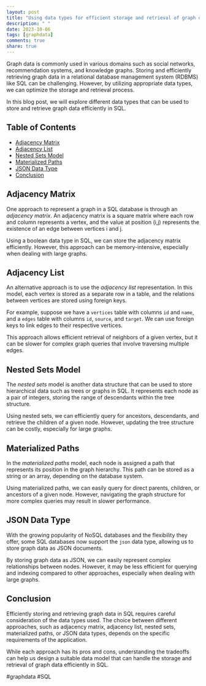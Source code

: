 ```yaml
---
layout: post
title: "Using data types for efficient storage and retrieval of graph data in SQL"
description: " "
date: 2023-10-06
tags: [graphdata]
comments: true
share: true
---
```


Graph data is commonly used in various domains such as social networks, recommendation systems, and knowledge graphs. Storing and efficiently retrieving graph data in a relational database management system (RDBMS) like SQL can be challenging. However, by utilizing appropriate data types, we can optimize the storage and retrieval process.

In this blog post, we will explore different data types that can be used to store and retrieve graph data efficiently in SQL.

## Table of Contents
- [Adjacency Matrix](#adjacency-matrix)
- [Adjacency List](#adjacency-list)
- [Nested Sets Model](#nested-sets-model)
- [Materialized Paths](#materialized-paths)
- [JSON Data Type](#json-data-type)
- [Conclusion](#conclusion)

## Adjacency Matrix

One approach to represent a graph in a SQL database is through an *adjacency matrix*. An adjacency matrix is a square matrix where each row and column represents a vertex, and the value at position (i,j) represents the existence of an edge between vertices i and j.

Using a boolean data type in SQL, we can store the adjacency matrix efficiently. However, this approach can be memory-intensive, especially when dealing with large graphs.

## Adjacency List

An alternative approach is to use the *adjacency list* representation. In this model, each vertex is stored as a separate row in a table, and the relations between vertices are stored using foreign keys.

For example, suppose we have a `vertices` table with columns `id` and `name`, and a `edges` table with columns `id`, `source`, and `target`. We can use foreign keys to link edges to their respective vertices.

This approach allows efficient retrieval of neighbors of a given vertex, but it can be slower for complex graph queries that involve traversing multiple edges.

## Nested Sets Model

The *nested sets* model is another data structure that can be used to store hierarchical data such as trees or graphs in SQL. It represents each node as a pair of integers, storing the range of descendants within the tree structure.

Using nested sets, we can efficiently query for ancestors, descendants, and retrieve the children of a given node. However, updating the tree structure can be costly, especially for large graphs.

## Materialized Paths

In the *materialized paths* model, each node is assigned a path that represents its position in the graph hierarchy. This path can be stored as a string or an array, depending on the database system.

Using materialized paths, we can easily query for direct parents, children, or ancestors of a given node. However, navigating the graph structure for more complex queries may result in slower performance.

## JSON Data Type

With the growing popularity of NoSQL databases and the flexibility they offer, some SQL databases now support the `json` data type, allowing us to store graph data as JSON documents.

By storing graph data as JSON, we can easily represent complex relationships between nodes. However, it may be less efficient for querying and indexing compared to other approaches, especially when dealing with large graphs.

## Conclusion

Efficiently storing and retrieving graph data in SQL requires careful consideration of the data types used. The choice between different approaches, such as adjacency matrix, adjacency list, nested sets, materialized paths, or JSON data types, depends on the specific requirements of the application.

While each approach has its pros and cons, understanding the tradeoffs can help us design a suitable data model that can handle the storage and retrieval of graph data efficiently in SQL.

#graphdata #SQL